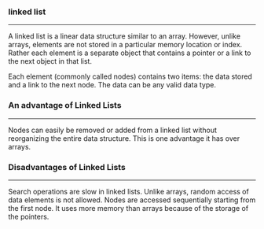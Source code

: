  ### linked list
 ---

A linked list is a linear data structure similar to an array. However, unlike arrays, elements are not stored in a particular memory location or index. Rather each element is a separate object that contains a pointer or a link to the next object in that list.

Each element (commonly called nodes) contains two items: the data stored and a link to the next node. The data can be any valid data type. 

### An advantage of Linked Lists
--- 

Nodes can easily be removed or added from a linked list without reorganizing the entire data structure. This is one advantage it has over arrays.

### Disadvantages of Linked Lists
---
Search operations are slow in linked lists. Unlike arrays, random access of data elements is not allowed. Nodes are accessed sequentially starting from the first node.
It uses more memory than arrays because of the storage of the pointers.

